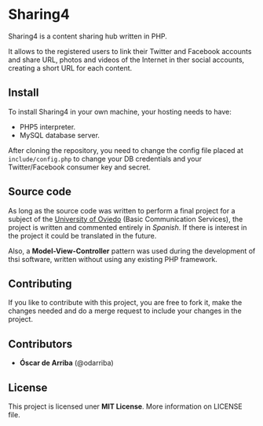Sharing4
========

Sharing4 is a content sharing hub written in PHP.

It allows to the registered users to link their Twitter and Facebook accounts and share URL, photos and videos of the Internet in ther social accounts, creating a short URL for each content.

Install
-------

To install Sharing4 in your own machine, your hosting needs to have:
* PHP5 interpreter.
* MySQL database server.

After cloning the repository, you need to change the config file placed at `include/config.php` to change your DB credentials and your Twitter/Facebook consumer key and secret.

Source code
-----------
As long as the source code was written to perform a final project for a subject of the [University of Oviedo](www.uniovi.es) (Basic Communication Services), the project is written and commented entirely in *Spanish*. If there is interest in the project it could be translated in the future.

Also, a **Model-View-Controller** pattern was used during the development of thsi software, written without using any existing PHP framework.

Contributing
------------
If you like to contribute with this project, you are free to fork it, make the changes needed and do a merge request to include your changes in the project.

Contributors
------------

- **Óscar de Arriba** (@odarriba)

License
-------

This project is licensed uner **MIT License**. More information on LICENSE file.
